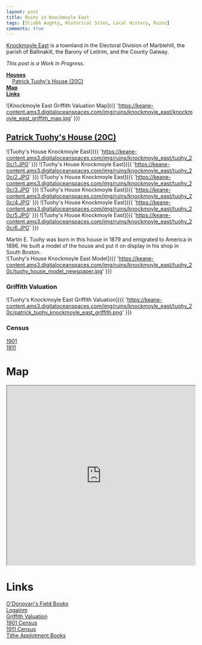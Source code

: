 ```yaml
---
layout: post
title: Ruins in Knockmoyle East
tags: [Sliabh Aughty, Historical Sites, Local History, Ruins]
comments: true
---
```


[Knockmoyle East](https://www.townlands.ie/galway/leitrim/ballynakill/marblehill/knockmoyle-east/) is a townland in the Electoral Division of Marblehill, the parish of Ballinakill, the Barony of Leitrim, and the County Galway.

*This post is a Work in Progress.*

**[Houses](#patrick-tuohys-house-20c)**  
&nbsp;&nbsp;&nbsp;&nbsp;[Patrick Tuohy's House (20C)](#patrick-tuohys-house-20c)  
**[Map](#map)**  
**[Links](#links)** 

![Knockmoyle East Griffith Valuation Map]({{ 'https://keane-content.ams3.digitaloceanspaces.com/img/ruins/knockmoyle_east/knockmoyle_east_griffith_map.jpg' }})

## [Patrick Tuohy's House (20C)](#patrick-tuohys-house-20c)
![Tuohy's House Knockmoyle East]({{ 'https://keane-content.ams3.digitaloceanspaces.com/img/ruins/knockmoyle_east/tuohy_20c/1.JPG' }})
![Tuohy's House Knockmoyle East]({{ 'https://keane-content.ams3.digitaloceanspaces.com/img/ruins/knockmoyle_east/tuohy_20c/2.JPG' }})
![Tuohy's House Knockmoyle East]({{ 'https://keane-content.ams3.digitaloceanspaces.com/img/ruins/knockmoyle_east/tuohy_20c/3.JPG' }})
![Tuohy's House Knockmoyle East]({{ 'https://keane-content.ams3.digitaloceanspaces.com/img/ruins/knockmoyle_east/tuohy_20c/4.JPG' }})
![Tuohy's House Knockmoyle East]({{ 'https://keane-content.ams3.digitaloceanspaces.com/img/ruins/knockmoyle_east/tuohy_20c/5.JPG' }})
![Tuohy's House Knockmoyle East]({{ 'https://keane-content.ams3.digitaloceanspaces.com/img/ruins/knockmoyle_east/tuohy_20c/6.JPG' }})

Martin E. Tuohy was born in this house in 1879 and emigrated to America in 1896. He built a model of the house and put it on display in his shop in South Boston.  
![Tuohy's House Knockmoyle East Model]({{ 'https://keane-content.ams3.digitaloceanspaces.com/img/ruins/knockmoyle_east/tuohy_20c/tuohy_house_model_newspaper.jpg' }})

### Griffith Valuation
![Tuohy's Knockmoyle East Griffith Valuation]({{ 'https://keane-content.ams3.digitaloceanspaces.com/img/ruins/knockmoyle_east/tuohy_20c/patrick_tuohy_knockmoyle_east_griffith.png' }})

### Census
[1901](http://www.census.nationalarchives.ie/pages/1901/Galway/Marble_Hill/Knockmoyle_East/1388892/)  
[1911](http://www.census.nationalarchives.ie/pages/1911/Galway/Marblehill/Knockmoyle_East/465838/)

# Map
<iframe src="https://www.google.com/maps/d/embed?mid=1zZgeUurBrMPXMLprCNnugsEWSDmaXiKn&ehbc=2E312F" width="100%" height="480"></iframe>

# Links
[O'Donovan's Field Books](http://places.webworld.org/place/45961)  
[Logainm](https://www.logainm.ie/en/20192)  
[Griffith Valuation](https://www.askaboutireland.ie/griffith-valuation/index.xml?action=doNameSearch&PlaceID=551943&county=Galway&barony=Leitrim&parish=Ballynakill&townland=Knockmoyle,%20east)  
[1901 Census](http://www.census.nationalarchives.ie/pages/1901/Galway/Marble_Hill/Knockmoyle_East)  
[1911 Census](http://www.census.nationalarchives.ie/pages/1911/Galway/Marblehill/Knockmoyle_East)  
[Tithe Applotment Books](http://titheapplotmentbooks.nationalarchives.ie/search/tab/results.jsp?surname=&firstname=&county=Galway&townland=Knockmoyle&parish=Ballynakill&search=Search&sort=&pageSize=&pager.offset=0)  